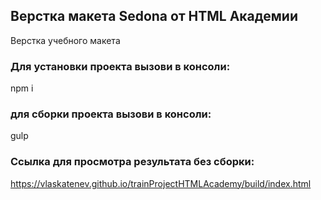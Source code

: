 ## Верстка макета Sedona от HTML Академии

Верстка учебного макета

### Для установки проекта вызови в консоли:

npm i

### для сборки проекта вызови в консоли:

gulp

### Ссылка для просмотра результата без сборки:

https://vlaskatenev.github.io/trainProjectHTMLAcademy/build/index.html